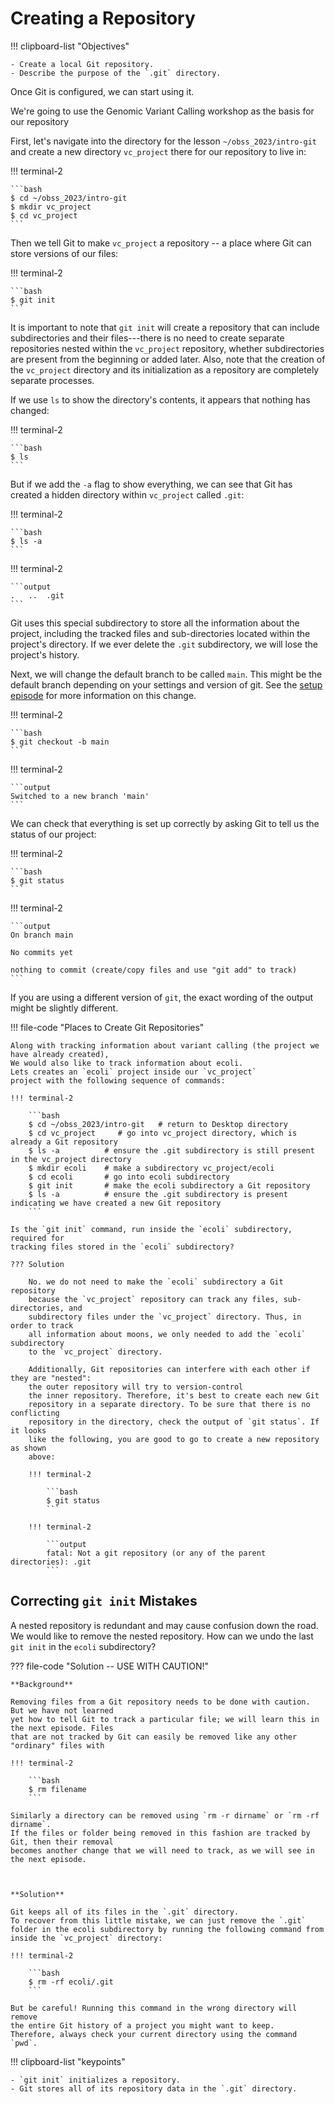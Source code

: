 # Creating a Repository

!!! clipboard-list "Objectives"

    - Create a local Git repository.
    - Describe the purpose of the `.git` directory.

Once Git is configured,
we can start using it.

We're going to use the Genomic Variant Calling workshop as the basis for our repository

First, let's navigate into the directory for the lesson `~/obss_2023/intro-git` and create a new directory `vc_project` there for our repository to live in:

!!! terminal-2

    ```bash
    $ cd ~/obss_2023/intro-git
    $ mkdir vc_project
    $ cd vc_project
    ```

Then we tell Git to make `vc_project` a repository
\-- a place where Git can store versions of our files:

!!! terminal-2

    ```bash
    $ git init
    ```

It is important to note that `git init` will create a repository that
can include subdirectories and their files---there is no need to create
separate repositories nested within the `vc_project` repository, whether
subdirectories are present from the beginning or added later. Also, note
that the creation of the `vc_project` directory and its initialization as a
repository are completely separate processes.

If we use `ls` to show the directory's contents,
it appears that nothing has changed:

!!! terminal-2

    ```bash
    $ ls
    ```

But if we add the `-a` flag to show everything,
we can see that Git has created a hidden directory within `vc_project` called `.git`:

!!! terminal-2

    ```bash
    $ ls -a
    ```

!!! terminal-2

    ```output
    .	..	.git
    ```

Git uses this special subdirectory to store all the information about the project,
including the tracked files and sub-directories located within the project's directory.
If we ever delete the `.git` subdirectory,
we will lose the project's history.

Next, we will change the default branch to be called `main`.
This might be the default branch depending on your settings and version
of git.
See the [setup episode](2_summary_setup.md#default-git-branch-naming) for more information on this change.

!!! terminal-2

    ```bash
    $ git checkout -b main
    ```

!!! terminal-2

    ```output
    Switched to a new branch 'main'
    ```

We can check that everything is set up correctly
by asking Git to tell us the status of our project:

!!! terminal-2

    ```bash
    $ git status
    ```

!!! terminal-2

    ```output
    On branch main

    No commits yet

    nothing to commit (create/copy files and use "git add" to track)
    ```

If you are using a different version of `git`, the exact
wording of the output might be slightly different.

!!! file-code "Places to Create Git Repositories"

    Along with tracking information about variant calling (the project we have already created),
    We would also like to track information about ecoli.
    Lets creates an `ecoli` project inside our `vc_project`
    project with the following sequence of commands:

    !!! terminal-2

        ```bash
        $ cd ~/obss_2023/intro-git   # return to Desktop directory
        $ cd vc_project     # go into vc_project directory, which is already a Git repository
        $ ls -a          # ensure the .git subdirectory is still present in the vc_project directory
        $ mkdir ecoli    # make a subdirectory vc_project/ecoli
        $ cd ecoli       # go into ecoli subdirectory
        $ git init       # make the ecoli subdirectory a Git repository
        $ ls -a          # ensure the .git subdirectory is present indicating we have created a new Git repository
        ```

    Is the `git init` command, run inside the `ecoli` subdirectory, required for
    tracking files stored in the `ecoli` subdirectory?

    ??? Solution

        No. we do not need to make the `ecoli` subdirectory a Git repository
        because the `vc_project` repository can track any files, sub-directories, and
        subdirectory files under the `vc_project` directory. Thus, in order to track
        all information about moons, we only needed to add the `ecoli` subdirectory
        to the `vc_project` directory.

        Additionally, Git repositories can interfere with each other if they are "nested":
        the outer repository will try to version-control
        the inner repository. Therefore, it's best to create each new Git
        repository in a separate directory. To be sure that there is no conflicting
        repository in the directory, check the output of `git status`. If it looks
        like the following, you are good to go to create a new repository as shown
        above:

        !!! terminal-2

            ```bash
            $ git status
            ```

        !!! terminal-2

            ```output
            fatal: Not a git repository (or any of the parent directories): .git
            ```

## Correcting `git init` Mistakes

A nested repository is redundant and may cause confusion
down the road. We would like to remove the nested repository. How can we undo
the last `git init` in the `ecoli` subdirectory?

??? file-code "Solution -- USE WITH CAUTION!"

    **Background**

    Removing files from a Git repository needs to be done with caution. But we have not learned
    yet how to tell Git to track a particular file; we will learn this in the next episode. Files
    that are not tracked by Git can easily be removed like any other "ordinary" files with

    !!! terminal-2

        ```bash
        $ rm filename
        ```

    Similarly a directory can be removed using `rm -r dirname` or `rm -rf dirname`.
    If the files or folder being removed in this fashion are tracked by Git, then their removal
    becomes another change that we will need to track, as we will see in the next episode.



    **Solution**

    Git keeps all of its files in the `.git` directory.
    To recover from this little mistake, we can just remove the `.git`
    folder in the ecoli subdirectory by running the following command from inside the `vc_project` directory:

    !!! terminal-2

        ```bash
        $ rm -rf ecoli/.git
        ```

    But be careful! Running this command in the wrong directory will remove
    the entire Git history of a project you might want to keep.
    Therefore, always check your current directory using the command `pwd`.

!!! clipboard-list "keypoints"

    - `git init` initializes a repository.
    - Git stores all of its repository data in the `.git` directory.

```

```
